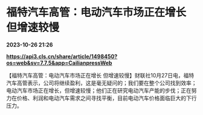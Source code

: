 # 福特汽车高管：电动汽车市场正在增长 但增速较慢

**2023-10-26 21:26**

**https://api3.cls.cn/share/article/1498450?os=web&sv=7.7.5&app=CailianpressWeb**

【福特汽车高管：电动汽车市场正在增长 但增速较慢】财联社10月27日电，福特汽车高管表示，公司将继续盈利，这是毫无疑问的；我们要在整个公司找到效率；电动汽车市场正在增长，但增速较慢；他们正在研究电动汽车产能的步伐；正在努力在价格、利润和电动汽车需求之间寻找平衡，目前电动汽车价格面临巨大的下行压力。